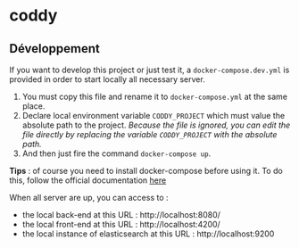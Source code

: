 # coddy

## Développement

If you want to develop this project or just test it, a `docker-compose.dev.yml` is provided in order to start locally all necessary server.

1. You must copy this file and rename it to `docker-compose.yml` at the same place. 
2. Declare local environment variable `CODDY_PROJECT` which must value the absolute path to the project. *Because the file is ignored, you can edit the file directly by replacing the variable `CODDY_PROJECT` with the absolute path.*
3. And then just fire the command `docker-compose up`.

**Tips** : of course you need to install docker-compose before using it. To do this, follow the official documentation [here](https://docs.docker.com/compose/install/)

When all server are up, you can access to :

* the local back-end at this URL : http://localhost:8080/
* the local front-end at this URL : http://localhost:4200/
* the local instance of elasticsearch at this URL : http://localhost:9200